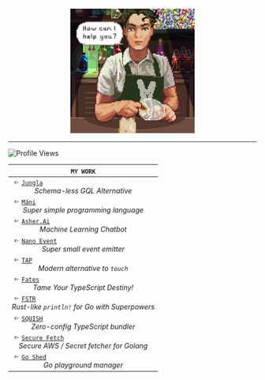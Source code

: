 <p align="center">
	<img src="animation.gif?raw=true" width="50%" height="50%"/>
</p>

<hr />

![Profile Views](https://komarev.com/ghpvc/?username=crazywolf132&label=PROFILE+VIEWS)

| `MY WORK` |
| --------- |
| <img src="arrow.png" width="20px" height="10px" /><a href="https://github.com/crazywolf132/jungla">`Jungla`</a><br /><center><i>Schema-less GQL Alternative</i></center> |
| <img src="arrow.png" width="20px" height="10px" /><a href="https://github.com/mani-language/Mani">`Máni`</a><br /><center><i>Super simple programming language</i></center> |
| <img src="arrow.png" width="20px" height="10px" /><a href="https://github.com/crazywolf132/Asher.Ai">`Asher.Ai`</a><br /><center><i>Machine Learning Chatbot</i></center> |
| <img src="arrow.png" width="20px" height="10px" /><a href="https://github.com/foxycorps/nanoevent">`Nano Event`</a><br /><center><i>Super small event emitter</i></center> |
| <img src="arrow.png" width="20px" height="10px" /><a href="https://github.com/crazywolf132/tap">`TAP`</a><br /><center><i>Modern alternative to `touch`</i></center> |
| <img src="arrow.png" width="20px" height="10px" /><a href="https://github.com/crazywolf132/fates">`Fates`</a><br /><center><i>Tame Your TypeScript Destiny!</i></center> |
| <img src="arrow.png" width="20px" height="10px" /><a href="https://github.com/crazywolf132/fstr">`FSTR`</a><br /><center><i>Rust-like `println!` for Go with Superpowers</i></center> |
| <img src="arrow.png" width="20px" height="10px" /><a href="https://github.com/crazywolf132/squish">`SQUISH`</a><br /><center><i>Zero-config TypeScript bundler</i></center> |
| <img src="arrow.png" width="20px" height="10px" /><a href="https://github.com/crazywolf132/securefetch">`Secure Fetch`</a><br /><center><i>Secure AWS / Secret fetcher for Golang</i></center> |
| <img src="arrow.png" width="20px" height="10px" /><a href="https://github.com/crazywolf132/goshed">`Go Shed`</a><br /><center><i>Go playground manager</i></center> |
